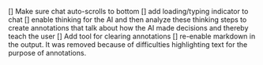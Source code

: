 [] Make sure chat auto-scrolls to bottom
[] add loading/typing indicator to chat
[] enable thinking for the AI and then analyze these thinking steps to create annotations that talk about how the AI made decisions and thereby teach the user
[] Add tool for clearing annotations
[] re-enable markdown in the output. It was removed because of difficulties highlighting text for the purpose of annotations.